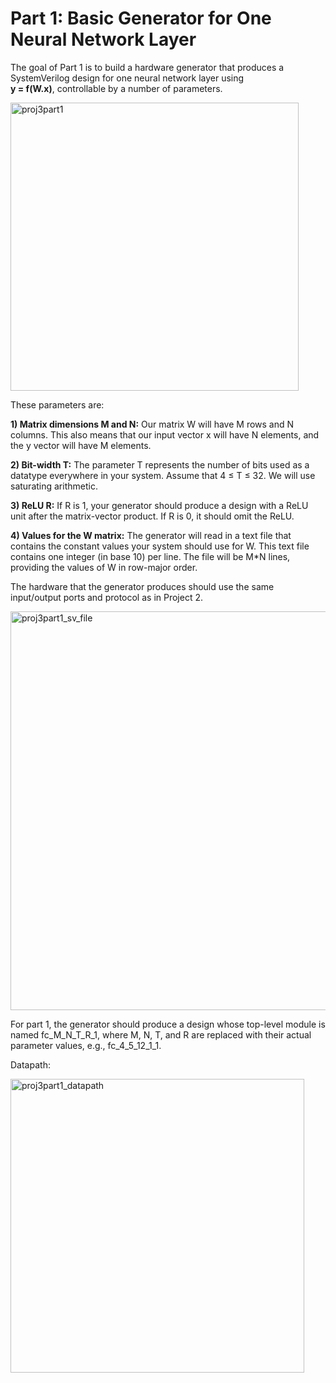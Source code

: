 <h1>Part 1: Basic Generator for One Neural Network Layer</h1>

The goal of Part 1 is to build a hardware generator that produces a SystemVerilog design for one neural network layer using<br/> **y = f(W.x)**, controllable by a number of parameters.

<img width="461" alt="proj3part1" src="https://github.com/Shruti-Tajne/HardwareGenerationTool/assets/150401115/d55da898-50f4-4bbd-8631-8598e34571d0">

These parameters are:

**1) Matrix dimensions M and N:**
Our matrix W will have M rows and N columns. This also means that our input vector x will have N elements, and the y vector will have M elements.

**2) Bit-width T:**
The parameter T represents the number of bits used as a datatype everywhere in your system. Assume that 4 ≤ T ≤ 32. We will use saturating arithmetic.

**3) ReLU R:**
If R is 1, your generator should produce a design with a ReLU unit after the matrix-vector product. If R is 0, it should omit the ReLU.

**4) Values for the W matrix:**
The generator will read in a text file that contains the constant values your system should use for W. This text file contains one integer (in base 10) per line. The file will be M*N lines, providing the values of W in row-major order.

The hardware that the generator produces should use the same input/output ports and protocol as in Project 2.

<img width="638" alt="proj3part1_sv_file" src="https://github.com/Shruti-Tajne/HardwareGenerationTool/assets/150401115/b4852065-a461-47ef-843e-32e7d8c8ea80">

For part 1, the generator should produce a design whose top-level module is named fc_M_N_T_R_1, where M, N, T, and R are replaced with their actual parameter values, e.g., fc_4_5_12_1_1.

Datapath:

<img width="470" alt="proj3part1_datapath" src="https://github.com/Shruti-Tajne/HardwareGenerationTool/assets/150401115/debbb2fc-8f8d-450d-8143-254639988529">
